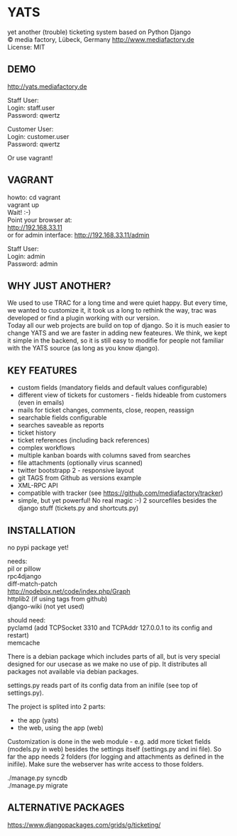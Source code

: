 YATS
====

yet another (trouble) ticketing system based on Python Django  
&copy; media factory, Lübeck, Germany http://www.mediafactory.de  
License: MIT

DEMO
-----
http://yats.mediafactory.de

Staff User:  
Login: staff.user  
Password: qwertz  

Customer User:  
Login: customer.user  
Password: qwertz  
  
Or use vagrant!  

VAGRANT
-----
howto:
cd vagrant  
vagrant up  
Wait! :-)  
Point your browser at:  
http://192.168.33.11  
or for admin interface:
http://192.168.33.11/admin  
  
Staff User:  
Login: admin  
Password: admin  

WHY JUST ANOTHER?
-----
We used to use TRAC for a long time and were quiet happy. But every time, we wanted to customize it, it took us a long to rethink the way, trac was developed or find a plugin working with our version.  
Today all our web projects are build on top of django. So it is much easier to change YATS and we are faster in adding new feateures. We think, we kept it simple in the backend, so it is still easy to modifie for people not familiar with the YATS source (as long as you know django).

KEY FEATURES
-----
- custom fields (mandatory fields and default values configurable)
- different view of tickets for customers - fields hideable from customers (even in emails)
- mails for ticket changes, comments, close, reopen, reassign
- searchable fields configurable
- searches saveable as reports
- ticket history
- ticket references (including back references)
- complex workflows
- multiple kanban boards with columns saved from searches
- file attachments (optionally virus scanned)
- twitter bootstrapp 2 - responsive layout
- git TAGS from Github as versions example
- XML-RPC API
- compatible with tracker (see https://github.com/mediafactory/tracker) 
- simple, but yet powerful! No real magic :-) 2 sourcefiles besides the django stuff (tickets.py and shortcuts.py)

INSTALLATION
-----
no pypi package yet!

needs:  
pil or pillow  
rpc4django  
diff-match-patch  
http://nodebox.net/code/index.php/Graph  
httplib2 (if using tags from github)    
django-wiki (not yet used)  

should need:  
pyclamd (add TCPSocket 3310 and TCPAddr 127.0.0.1 to its config and restart)  
memcache  

There is a debian package which includes parts of all, but is very special designed for our usecase as we make no use of pip. It distributes all packages not available via debian packages.

settings.py reads part of its config data from an inifile (see top of settings.py).

The project is splited into 2 parts:
- the app (yats)
- the web, using the app (web)

Customization is done in the web module - e.g. add more ticket fields (models.py in web) besides the settings itself (settings.py and ini file).
So far the app needs 2 folders (for logging and attachments as defined in the inifile). Make sure the webserver has write access to those folders.
  
./manage.py syncdb  
./manage.py migrate  

ALTERNATIVE PACKAGES
-----
https://www.djangopackages.com/grids/g/ticketing/
